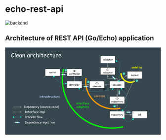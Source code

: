 # echo-rest-api

[![backend](https://github.com/Yu-326-ta/echo-rest-api/actions/workflows/backend.yml/badge.svg)](https://github.com/Yu-326-ta/echo-rest-api/actions/workflows/backend.yml)

<h2 id="architecture">Architecture of REST API (Go/Echo) application</h2>
<img src="./architecture.png" width="700px"/>
